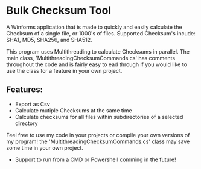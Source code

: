 <h1>Bulk Checksum Tool</h1>

A Winforms application that is made to quickly and easily calculate the Checksum of a single file, or 1000's of files.
Supported Checksum's incude: SHA1, MD5, SHA256, and SHA512.

This program uses Multithreading to calculate Checksums in parallel. The main class, 'MultithreadingChecksumCommands.cs' has comments throughout the code and is fairly easy to ead through if you would like to use the class for a feature in your own project.

<h2>Features:</h2>

- Export as Csv
- Calculate mutiple Checksums at the same time
- Calculate checksums for all files within subdirectories of a selected directory

Feel free to use my code in your projects or compile your own versions of my program! the 'MultithreadingChecksumCommands.cs' class may save some time in your own project.

- Support to run from a CMD or Powershell comming in the future!
